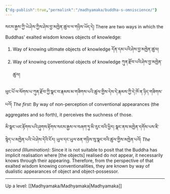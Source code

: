 ```yaml
---
{"dg-publish":true,"permalink":"/madhyamaka/buddha-s-omniscience/"}
---
```


སངས་རྒྱས་ཀྱི་ཡེ་ཤེས་ཀྱིས་ཤེས་བྱ་མཁྱེན་ཚུལ་ལ་གཉིས་ཡོད་དེ།
There are two ways in which the Buddhas' exalted wisdom knows objects of knowledge:
1. Way of knowing ultimate objects of knowledge དོན་དམ་པའི་ཤེས་བྱ་མཁྱེན་ཚུལ།
2. Way of knowing conventional objects of knowledge ཀུན་རྫོབ་པའི་ཤེས་བྱ་མཁྱེན་ཚུལ།

ཕུང་པོ་ལ་སོགས་པ་ཀུན་རྫོབ་ཀྱི་སྣང་བ་རྣམས་མ་གཟིགས་པའི་ཚུལ་གྱིས་དེས་དེ་རྣམས་ཀྱི་དེ་ཁོ་ན་ཉིད་གཟིགས་པའོ། 
*The first:* By way of non-perception of conventional appearances (the aggregates and so forth), it perceives the suchness of those.

མི་སྣང་ཡང་རྟོགས་པའི་ཤུགས་རྟོགས་སངས་རྒྱས་ལ་བཞག་ཏུ་མི་རུང་བའི་ཕྱིར། 
སྣང་ནས་མཁྱེན་དགོས་པས་ཇི་སྙེད་པ་མཁྱེན་པའི་ཡེ་ཤེས་དེའི་ངོར། ཡུལ་དང་ཡུལ་ཅན་གཉིས་སུ་སྣང་བའི་ཚུལ་གྱིས་མཁྱེན་པའོ།
*The second (Illumination):* Since it is not suitable to posit that the Buddha has implicit realisation where [the objects] realised do not appear, it necessarily knows through their appearing. Therefore, from the perspective of that exalted wisdom knowing conventionalities, they are known by way of dualistic appearances of object and object-possessor.

---
Up a level: [[Madhyamaka/Madhyamaka\|Madhyamaka]]